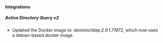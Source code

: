 
#### Integrations

##### Active Directory Query v2

- Updated the Docker image to: *demisto/ldap:2.9.1.71972*, which now uses a debian-based docker image.
